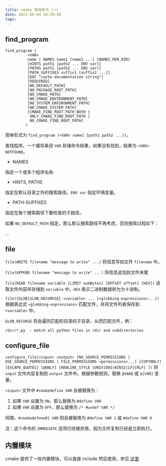 ```yaml
---
title: cmake 常用命令（一）
date: 2021-06-04 18:50:48
tags:
---
```

## find_program
```
find_program (
          <VAR>
          name | NAMES name1 [name2 ...] [NAMES_PER_DIR]
          [HINTS path1 [path2 ... ENV var]]
          [PATHS path1 [path2 ... ENV var]]
          [PATH_SUFFIXES suffix1 [suffix2 ...]]
          [DOC "cache documentation string"]
          [REQUIRED]
          [NO_DEFAULT_PATH]
          [NO_PACKAGE_ROOT_PATH]
          [NO_CMAKE_PATH]
          [NO_CMAKE_ENVIRONMENT_PATH]
          [NO_SYSTEM_ENVIRONMENT_PATH]
          [NO_CMAKE_SYSTEM_PATH]
          [CMAKE_FIND_ROOT_PATH_BOTH |
           ONLY_CMAKE_FIND_ROOT_PATH |
           NO_CMAKE_FIND_ROOT_PATH]
         )
```
简单形式为 `find_program (<VAR> name1 [path1 path2 ...])`。

查找程序。一个缓存条目 `VAR` 存储命令结果，如果没有找到，结果为 `<VAR>-NOTFOUND`。
- NAMES

指定一个或多个程序名称

- HINTS, PATHS

指定在默认目录之外的搜索路径。`ENV var` 指定环境变量。

- PATH-SUFFIXES

指定在每个搜索路径下要检查的子路径。

如果 `NO_DEFAULT_PATH` 指定，那么默认搜索路径不再考虑，否则搜索过程如下：

...

## file
`file(WRITE filename "message to write" ...)`
将信息写如文件 `filename` 中。

`file(APPEND filename "message to write" ...)`
将信息追加到文件末尾

`file(READ filename variable [LIMIT numBytes] [OFFSET offset] [HEX])`
读取文件内容并存储到 `variable` 中。`HEX` 表示二进制数据转为为十进制。

`file({GLOB|GLOB_RECURESE} <variable> ... [<globbing-expressions>...])`
根据表达式 `<globbing-expressions>` 匹配文件，并将文件列表保存到 `<variable>` 中。

`GLOB_RECURSE` 将会遍历匹配的目录的子目录，从而匹配文件，例：
```
/dir/*.py  - match all python files in /dir and subdirectories
```

## configure_file
`configure_file(<input> <output>
               [NO_SOURCE_PERMISSIONS | USE_SOURCE_PERMISSIONS |
                FILE_PERMISSIONS <permissions>...]
               [COPYONLY] [ESCAPE_QUOTES] [@ONLY]
               [NEWLINE_STYLE [UNIX|DOS|WIN32|LF|CRLF] ])`
将 `input` 文件内容复制到 `output` 文件中。根据参数规则，替换 `@VAR@` 或 `${VAR}` 变量。

`<input>` 文件中 `#cmakedefine VAR` 会被替换为：
1. 如果 `VAR` 设置为 `ON`，那么替换为 `#define VAR`
2. 如果 `VAR` 设置为 `OFF`，那么替换为 `/* #undef VAR */`

同理，`#cmakedefone01 VAR` 则会被替换为 `#define VAR 1` 或 `#define VAR 0`

注：这个命令的 `IMMEDIATE` 选项已经被弃用，因为文件复制已经是立即执行。


## 内置模块
cmake 提供了一些内置模块，可以直接 include 然后使用，参见 [这里](https://cmake.org/cmake/help/latest/manual/cmake-modules.7.html)




